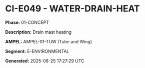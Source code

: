 # CI-E049 - WATER-DRAIN-HEAT

**Phase:** 01-CONCEPT

**Description:** Drain mast heating

**AMPEL:** AMPEL-01-TUW (Tube and Wing)

**Segment:** E-ENVIRONMENTAL

**Generated:** 2025-08-25 17:27:29 UTC

